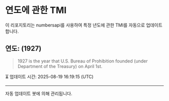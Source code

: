 
# 연도에 관한 TMI

이 리포지토리는 numbersapi를 사용하여 특정 년도에 관한 TMI를 자동으로 업데이트합니다.

## 연도: (1927)
> 1927 is the year that U.S. Bureau of Prohibition founded (under Department of the Treasury) on April 1st.

⏳ 업데이트 시간: 2025-08-19 16:19:15 (UTC)

---
자동 업데이트 봇에 의해 관리됩니다.
